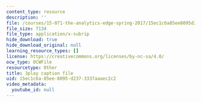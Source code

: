 ```yaml
---
content_type: resource
description: ''
file: /courses/15-071-the-analytics-edge-spring-2017/15ec1c6a85ee8095d2373337aaaec2c2_ee6E6aUGpm0.srt
file_size: 7134
file_type: application/x-subrip
hide_download: true
hide_download_original: null
learning_resource_types: []
license: https://creativecommons.org/licenses/by-nc-sa/4.0/
ocw_type: OCWFile
resourcetype: Other
title: 3play caption file
uid: 15ec1c6a-85ee-8095-d237-3337aaaec2c2
video_metadata:
  youtube_id: null
---
```

